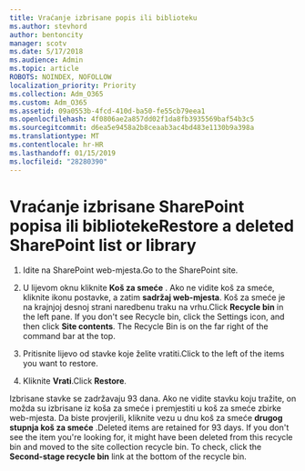 ```yaml
---
title: Vraćanje izbrisane popis ili biblioteku
ms.author: stevhord
author: bentoncity
manager: scotv
ms.date: 5/17/2018
ms.audience: Admin
ms.topic: article
ROBOTS: NOINDEX, NOFOLLOW
localization_priority: Priority
ms.collection: Adm_O365
ms.custom: Adm_O365
ms.assetid: 09a0553b-4fcd-410d-ba50-fe55cb79eea1
ms.openlocfilehash: 4f0806ae2a857dd02f1da8fb3935569baf54b3c5
ms.sourcegitcommit: d6ea5e9458a2b8ceaab3ac4bd483e1130b9a398a
ms.translationtype: MT
ms.contentlocale: hr-HR
ms.lasthandoff: 01/15/2019
ms.locfileid: "28280390"
---
```

# <a name="restore-a-deleted-sharepoint-list-or-library"></a><span data-ttu-id="3c419-102">Vraćanje izbrisane SharePoint popisa ili biblioteke</span><span class="sxs-lookup"><span data-stu-id="3c419-102">Restore a deleted SharePoint list or library</span></span>

1. <span data-ttu-id="3c419-103">Idite na SharePoint web-mjesta.</span><span class="sxs-lookup"><span data-stu-id="3c419-103">Go to the SharePoint site.</span></span>
    
2. <span data-ttu-id="3c419-p101">U lijevom oknu kliknite **Koš za smeće** . Ako ne vidite koš za smeće, kliknite ikonu postavke, a zatim **sadržaj web-mjesta**. Koš za smeće je na krajnjoj desnoj strani naredbenu traku na vrhu.</span><span class="sxs-lookup"><span data-stu-id="3c419-p101">Click **Recycle bin** in the left pane. If you don't see Recycle bin, click the Settings icon, and then click **Site contents**. The Recycle Bin is on the far right of the command bar at the top.</span></span>
    
3. <span data-ttu-id="3c419-107">Pritisnite lijevo od stavke koje želite vratiti.</span><span class="sxs-lookup"><span data-stu-id="3c419-107">Click to the left of the items you want to restore.</span></span>
    
4. <span data-ttu-id="3c419-108">Kliknite **Vrati**.</span><span class="sxs-lookup"><span data-stu-id="3c419-108">Click **Restore**.</span></span>
    
<span data-ttu-id="3c419-p102">Izbrisane stavke se zadržavaju 93 dana. Ako ne vidite stavku koju tražite, on možda su izbrisane iz koša za smeće i premjestiti u koš za smeće zbirke web-mjesta. Da biste provjerili, kliknite vezu u dnu koš za smeće **drugog stupnja koš za smeće** .</span><span class="sxs-lookup"><span data-stu-id="3c419-p102">Deleted items are retained for 93 days. If you don't see the item you're looking for, it might have been deleted from this recycle bin and moved to the site collection recycle bin. To check, click the **Second-stage recycle bin** link at the bottom of the recycle bin.</span></span> 
  

